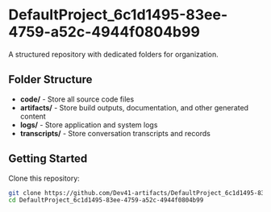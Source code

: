 # DefaultProject_6c1d1495-83ee-4759-a52c-4944f0804b99
A structured repository with dedicated folders for organization.

## Folder Structure

- **code/** - Store all source code files
- **artifacts/** - Store build outputs, documentation, and other generated content
- **logs/** - Store application and system logs
- **transcripts/** - Store conversation transcripts and records

## Getting Started

Clone this repository:
```bash
git clone https://github.com/Dev41-artifacts/DefaultProject_6c1d1495-83ee-4759-a52c-4944f0804b99
cd DefaultProject_6c1d1495-83ee-4759-a52c-4944f0804b99
```
